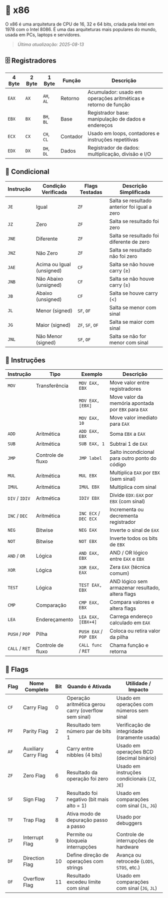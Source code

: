 # 🧩 x86

O x86 é uma arquitetura de CPU de 16, 32 e 64 bits, criada pela Intel em 1978 com o Intel 8086. É uma das arquiteturas mais populares do mundo, usada em PCs, laptops e servidores.

> *Última atualização: 2025-08-13*

## 🗄️ Registradores

| 4 Byte | 2 Byte | 1 Byte       | Função   | Descrição                                                      |
|--------|--------|--------------|----------|----------------------------------------------------------------|
| `EAX`  | `AX`   | `AH`, `AL`   | Retorno  | Acumulador: usado em operações aritméticas e retorno de função |
| `EBX`  | `BX`   | `BH`, `BL`   | Base     | Registrador base: manipulação de dados e endereços             |
| `ECX`  | `CX`   | `CH`, `CL`   | Contador | Usado em loops, contadores e instruções repetitivas            |
| `EDX`  | `DX`   | `DH`, `DL`   | Dados    | Registrador de dados: multiplicação, divisão e I/O             |

## 🔀 Condicional

| Instrução | Condição Verificada         | Flags Testadas     | Descrição Simplificada                         |
|-----------|-----------------------------|---------------------|-------------------------------------------------|
| `JE`      | Igual                       | `ZF`                | Salta se resultado anterior foi igual a zero   |
| `JZ`      | Zero                        | `ZF`                | Salta se resultado foi zero                    |
| `JNE`     | Diferente                   | `ZF`                | Salta se resultado foi diferente de zero       |
| `JNZ`     | Não Zero                    | `ZF`                | Salta se resultado não foi zero                |
| `JAE`     | Acima ou Igual (unsigned)   | `CF`                | Salta se não houve carry (≥)                   |
| `JNB`     | Não Abaixo (unsigned)       | `CF`                | Salta se não houve carry (≥)                   |
| `JB`      | Abaixo (unsigned)           | `CF`                | Salta se houve carry (<)                       |
| `JL`      | Menor (signed)              | `SF`, `OF`          | Salta se menor com sinal                       |
| `JG`      | Maior (signed)              | `ZF`, `SF`, `OF`    | Salta se maior com sinal                       |
| `JNL`     | Não Menor (signed)          | `SF`, `OF`          | Salta se não for menor com sinal               |


## 📝 Instruções

| Instrução     | Tipo             | Exemplo                  | Descrição                                               |
|---------------|------------------|---------------------------|-----------------------------------------------------------|
| `MOV`         | Transferência     | `MOV EAX, EBX`            | Move valor entre registradores                           |
|               |                  | `MOV EAX, [EBX]`          | Move valor da memória apontada por `EBX` para `EAX`      |
|               |                  | `MOV EAX, 10`             | Move valor imediato para `EAX`                           |
| `ADD`         | Aritmética        | `ADD EAX, EBX`            | Soma `EBX` a `EAX`                                       |
| `SUB`         | Aritmética        | `SUB EAX, 1`              | Subtrai 1 de `EAX`                                       |
| `JMP`         | Controle de fluxo | `JMP label`               | Salto incondicional para outro ponto do código          |
| `MUL`         | Aritmética        | `MUL EBX`                 | Multiplica `EAX` por `EBX` (sem sinal)                   |
| `IMUL`        | Aritmética        | `IMUL EBX`                | Multiplica com sinal                                     |
| `DIV` / `IDIV`| Aritmética        | `IDIV EBX`                | Divide `EDX:EAX` por `EBX` (com sinal)                   |
| `INC` / `DEC` | Aritmética        | `INC ECX` / `DEC ECX`     | Incrementa ou decrementa registrador                    |
| `NEG`         | Bitwise           | `NEG EAX`                 | Inverte o sinal de `EAX`                                 |
| `NOT`         | Bitwise           | `NOT EBX`                 | Inverte todos os bits de `EBX`                           |
| `AND` / `OR`  | Lógica            | `AND EAX, EBX`            | AND / OR lógico entre `EAX` e `EBX`                      |
| `XOR`         | Lógica            | `XOR EAX, EAX`            | Zera `EAX` (técnica comum)                               |
| `TEST`        | Lógica            | `TEST EAX, EBX`           | AND lógico sem armazenar resultado, altera flags         |
| `CMP`         | Comparação        | `CMP EAX, EBX`            | Compara valores e altera flags                          |
| `LEA`         | Endereçamento     | `LEA EAX, [EBX+4]`        | Carrega endereço calculado em `EAX`                     |
| `PUSH` / `POP`| Pilha             | `PUSH EAX` / `POP EBX`    | Coloca ou retira valor da pilha                         |
| `CALL` / `RET`| Controle de fluxo | `CALL func` / `RET`       | Chama função e retorna                                  |


## 🚩 Flags

| Flag | Nome Completo       | Bit | Quando é Ativada                         | Utilidade / Impacto                      |
|------|---------------------|-----|------------------------------------------|------------------------------------------|
| `CF` | Carry Flag          | 0   | Operação aritmética gerou carry (overflow sem sinal) | Usado em operações com números sem sinal |
| `PF` | Parity Flag         | 2   | Resultado tem número par de bits 1       | Verificação de integridade (raramente usada) |
| `AF` | Auxiliary Carry Flag| 4   | Carry entre nibbles (4 bits)             | Usado em operações BCD (decimal binário) |
| `ZF` | Zero Flag           | 6   | Resultado da operação foi zero           | Usado em instruções condicionais (`JZ`, `JE`) |
| `SF` | Sign Flag           | 7   | Resultado foi negativo (bit mais alto = 1)| Usado em comparações com sinal (`JL`, `JG`) |
| `TF` | Trap Flag           | 8   | Ativa modo de depuração passo a passo    | Usado por debuggers                       |
| `IF` | Interrupt Flag      | 9   | Permite ou bloqueia interrupções         | Controle de interrupções de hardware     |
| `DF` | Direction Flag      | 10  | Define direção de operações com strings  | Avança ou retrocede (`LODS`, `STOS`, etc.) |
| `OF` | Overflow Flag       | 11  | Resultado excedeu limite com sinal       | Usado em comparações com sinal (`JG`, `JL`) |
